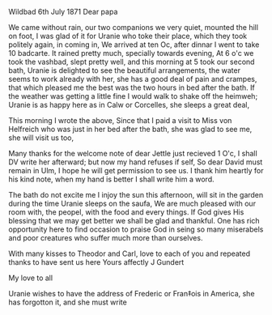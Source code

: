  Wildbad 6th July 1871
Dear papa

We came without rain, our two companions we very quiet, mounted the hill on foot, I was glad of it for Uranie who toke their place, which they took politely again, in coming in, We arrived at ten Oc, after dinnar I went to take 10 badcarte. It rained pretty much, specially towards evening, At 6 o'c we took the vashbad, slept pretty well, and this morning at 5 took our second bath, Uranie is delighted to see the beautiful arrangements, the water seems to work already with her, she has a good deal of pain and crampes, that which pleased me the best was the two hours in bed after the bath. If the weather was getting a little fine I would walk to shake off the heimweh; Uranie is as happy here as in Calw or Corcelles, she sleeps a great deal,

This morning I wrote the above, Since that I paid a visit to Miss von Helfreich who was just in her bed after the bath, she was glad to see me, she will visit us too,

Many thanks for the welcome note of dear Jettle just recieved 1 O'c, I shall DV write her afterward; but now my hand refuses if self, So dear David must remain in Ulm, I hope he will get permission to see us. I thank him heartly for his kind note, when my hand is better I shall write him a word.

The bath do not excite me I injoy the sun this afternoon, will sit in the garden during the time Uranie sleeps on the saufa, We are much pleased with our room with, the peopel, with the food and every things. If God gives His blessing that we may get better we shall be glad and thankful. One has rich opportunity here to find occasion to praise God in seing so many miserabels and poor creatures who suffer much more than ourselves.

With many kisses to Theodor and Carl, love to each of you and repeated thanks to have sent us here
 Yours affectly J Gundert

My love to all

Uranie wishes to have the address of Frederic or Fran‡ois in America, she has forgotton it, and she must write
